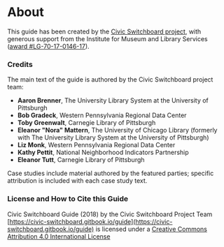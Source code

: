 # About

This guide has been created by the [Civic Switchboard project](https://civic-switchboard.github.io/), with generous support from the Institute for Museum and Library Services \([award \#LG-70-17-0146-17](https://www.imls.gov/grants/awarded/lg-70-17-0146-17)\).

### Credits

The main text of the guide is authored by the Civic Switchboard project team:

* **Aaron Brenner**, The University Library System at the University of Pittsburgh
* **Bob Gradeck**, Western Pennsylvania Regional Data Center
* **Toby Greenwalt**, Carnegie Library of Pittsburgh 
* **Eleanor "Nora" Mattern**, The University of Chicago Library \(formerly with The University Library System at the University of Pittsburgh\)
* **Liz Monk**, Western Pennsylvania Regional Data Center
* **Kathy Pettit**, National Neighborhood Indicators Partnership
* **Eleanor Tutt**, Carnegie Library of Pittsburgh

Case studies include material authored by the featured parties; specific attribution is included with each case study text.

### License and How to Cite this Guide

Civic Switchboard Guide \(2018\) by the Civic Switchboard Project Team  [https://civic-switchboard.gitbook.io/guide](https://civic-switchboard.gitbook.io/guide) is licensed under a [Creative Commons Attribution 4.0 International License](http://creativecommons.org/licenses/by/4.0/)

